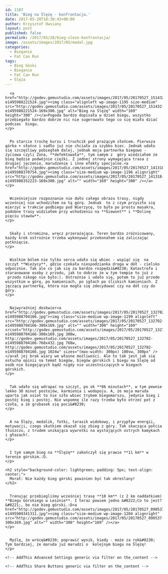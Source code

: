 ```yaml
---
id: 1187
title: 'Bieg na Ślężę - konfrontacja.'
date: 2017-05-28T18:38:43+00:00
author: Krzysztof Owsiany
layout: post
published: false
permalink: /2017/05/28/bieg-sleze-konfrontacja/
image: /assets/images/2017/05/medal.jpg
categories:
  - Bieganie
  - Fat Can Run
tags:
  - Bieg Góski
  - Bieganie
  - Fat Can Run
  - Ślęża
---
```

<div id="dslc-theme-content">
  <div id="dslc-theme-content-inner">

      <a href="http://godev.gemustudio.com/assets/images/2017/05/20170527_151432-e1495988221524.jpg"><img class="alignleft wp-image-1195 size-medium" src="http://godev.gemustudio.com/assets/images/2017/05/20170527_151432-e1495988221524-169x300.jpg" alt="Bieg na Ślężę" width="169" height="300" /></a>Pogoda bardzo dopisała w dzień biegu, wszystko przebiegało bardzo dobrze nic nie sugerowało tego co się miało dziać podczas  biegu.
    </p>
    

      Po starcie trochę kurzu i truchcik pod prażącym słońcem. Pierwsza górka + słońce i sadło już nie chciało za szybko biec. Jednak udało się szczęśliwy pobiegłem dalej, jednak moja partnerka biegowo - życiowa czyli Żona, **defektowała**, tym samym z  góry wiedziałem że bieg będzie podwójnie ciężki. Z jednej strony wymagająca trasa z drugiej jęczenie, marudzenie i inne efekty specjalne.<a href="http://godev.gemustudio.com/assets/images/2017/05/20170527_141318-e1495988370754.jpg"><img class="size-medium wp-image-1196 alignright" src="http://godev.gemustudio.com/assets/images/2017/05/20170527_141318-e1495988352223-169x300.jpg" alt="" width="169" height="300" /></a>
    </p>
    

      Wcześniejsze rozpoznanie nie dało całego obrazu trasy, nigdy wcześniej nie wchodziłem na tą górę. Jednak  to z czym przyszło się mierzyć w trakcie podbiegu pod Wierzycę, to była po prostu masakra, podobne trasy widziałem przy wchodzeniu na **Giewont** i **Dolinę pięciu stawów**.
    </p>
    

      Skały i stromizna, wręcz przerażająca. Teren bardzo zróżnicowany, każdy krok ostrożnie trzeba wykonywać przekonałem się zaliczając potknięcie.
    </p>
    

      Wielkim bólem nie tylko serca udało się wbiec - wspiąć się  na szczyt **Wieżycy**, gdzie czekała niespodzianka droga w dół - cielsko odpocznie. Tak ale co jak się za bardzo rozpędzi&#8230; Katastrofa i staranowane osoby z przodu, jak to dobrze że w tym tempie to już z  przodu nikogo nie było:). Ostrożnie i udało się, potem to już przede wszystkim w górę, po kamieniach, po igłach po śliskich kamieniach. Z jęczącą partnerką, która nie mogła się zdecydować czy na dół czy do góry.
    </p>
    

      Najwyraźniej doskwier<a href="http://godev.gemustudio.com/assets/images/2017/05/20170527_132702-e1495988704166.jpg"><img class="size-medium wp-image-1199 alignleft" src="http://godev.gemustudio.com/assets/images/2017/05/20170527_132702-e1495988704166-300x169.jpg" alt="" width="300" height="169" srcset="http://godev.gemustudio.com/assets/images/2017/05/20170527_132702-e1495988704166-300x169.jpg 300w, http://godev.gemustudio.com/assets/images/2017/05/20170527_132702-e1495988704166-768x432.jpg 768w, http://godev.gemustudio.com/assets/images/2017/05/20170527_132702-e1495988704166.jpg 1024w" sizes="(max-width: 300px) 100vw, 300px" /></a>ał jej brak wiary we własne możliwości. Ale to tak jest jak się osłucha opinii na temat biegów, biegów górskich i biegu na Ślężę od osób nie biegających bądź nigdy nie uczestniczących w biegach górskich.
    </p>
    

      Tak udało się wdrapać na szczyt, po ok **86 minutach**, w tym pewnie lekko 30 minut postojów, karmienia i wodopoju. A, że moja maruda uparta jak osioł to nie szło wbiec trybem biegomarszu, jedynie bieg i postój bieg i postój. Nie wspomnę ile razy trzeba było otrzeć pot z czoła, a że grubasek się poci&#8230;
    </p>
    

      A na Ślęży, medalik, fotki, tarasik widokowy, i przypływ energii, motywacji, czego skutkiem okazał się zbieg z góry. Tak skacząca połcia tłuszczu, z trudem unikająca wywrotki na wystających ostrych kamykach i głazach!.
    </p>
    

      I tym samym bieg na **Ślężę** zakończył się prawie **11 km** w terenie górskim.:D.
    </p>
    
    <h2 style="background-color: lightgreen; padding: 5px; text-align: center;">
      Morał: Nie każdy bieg górski powinien być tak określany!
    </h2>
    

      Trenując przebiegliśmy wcześniej trasę **10 km** (z 2 km naddatkiem) **Biegu Górskiego w Lesznie**. I teraz powiem jedno &#8222;Co to jest?&#8221;, bo nie bieg górski.:D<a href="http://godev.gemustudio.com/assets/images/2017/05/20170527_090537-e1495989341311.jpg"><img class="size-medium wp-image-1204 alignright" src="http://godev.gemustudio.com/assets/images/2017/05/20170527_090537-300x169.jpg" alt="" width="300" height="169" /></a>
    </p>
    

      Myślę, że wrócę&#8230; poprawić wynik, kiedy - może za rok&#8230; Tym bardziej, że maruda już marudzi o  kolejnym biegu na Ślężę!
    </p>
    
    <!-- AddThis Advanced Settings generic via filter on the_content -->
    
    <!-- AddThis Share Buttons generic via filter on the_content -->
  </div>
</div>